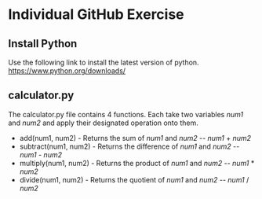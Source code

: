 # Individual GitHub Exercise
## Install Python
Use the following link to install the latest version of python.
https://www.python.org/downloads/

## calculator.py
The calculator.py file contains 4 functions. Each take two variables *num1* and *num2* and apply their designated operation onto them.
* add(num1, num2) - Returns the sum of *num1* and *num2* -- *num1* + *num2*
* subtract(num1, num2) - Returns the difference of *num1* and *num2* -- *num1* - *num2*
* multiply(num1, num2) - Returns the product of *num1* and *num2* -- *num1* * *num2*
* divide(num1, num2) - Returns the quotient of *num1* and *num2* -- *num1* / *num2*
